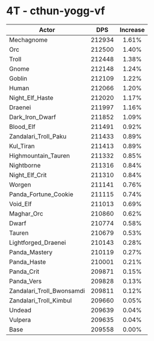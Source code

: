 # 4T - cthun-yogg-vf
| Actor | DPS | Increase |
|---|:---:|:---:|
|Mechagnome|212934|1.61%|
|Orc|212500|1.40%|
|Troll|212448|1.38%|
|Gnome|212148|1.24%|
|Goblin|212109|1.22%|
|Human|212066|1.20%|
|Night_Elf_Haste|212020|1.17%|
|Draenei|211997|1.16%|
|Dark_Iron_Dwarf|211852|1.09%|
|Blood_Elf|211491|0.92%|
|Zandalari_Troll_Paku|211433|0.89%|
|Kul_Tiran|211413|0.89%|
|Highmountain_Tauren|211332|0.85%|
|Nightborne|211316|0.84%|
|Night_Elf_Crit|211310|0.84%|
|Worgen|211141|0.76%|
|Panda_Fortune_Cookie|211115|0.74%|
|Void_Elf|211013|0.69%|
|Maghar_Orc|210860|0.62%|
|Dwarf|210774|0.58%|
|Tauren|210679|0.53%|
|Lightforged_Draenei|210143|0.28%|
|Panda_Mastery|210119|0.27%|
|Panda_Haste|210001|0.21%|
|Panda_Crit|209871|0.15%|
|Panda_Vers|209828|0.13%|
|Zandalari_Troll_Bwonsamdi|209811|0.12%|
|Zandalari_Troll_Kimbul|209660|0.05%|
|Undead|209639|0.04%|
|Vulpera|209635|0.04%|
|Base|209558|0.00%|
